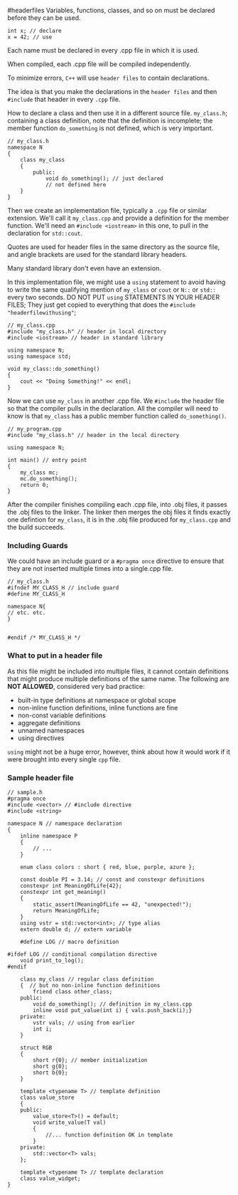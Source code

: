 #headerfiles
Variables, functions, classes, and so on must be declared before they can be used. 

```
int x; // declare
x = 42; // use
```
Each name must be declared in every .cpp file in which it is used. 

When compiled, each .cpp file will be compiled independently. 

To minimize errors, `C++` will use `header files` to contain declarations. 

The idea is that you make the declarations in the `header files` and then `#include` that header in every `.cpp` file. 

How to declare a class and then use it in a different source file. 
`my_class.h`; containing a class definition, note that the definition is incomplete; the member function `do_something` is not defined, which is very important. 
```
// my_class.h
namespace N
{ 
	class my_class
	{ 
		public: 
			void do_something(); // just declared
			// not defined here
	}
}
```
Then we create an implementation file, typically a `.cpp` file or similar extension. We'll call it `my_class.cpp` and provide a definition for the member function. 
We'll need an `#include <iostream>` in this one, to pull in the declaration for `std::cout`. 

Quotes are used for header files in the same directory as the source file, and angle brackets are used for the standard library headers. 

Many standard library don't even have an extension.

In this implementation file, we might use a `using` statement to avoid having to write the same qualifying mention of `my_class` or `cout` or `N::` or `std::` every two seconds. 
DO NOT PUT `using` STATEMENTS IN YOUR HEADER FILES;
They just get copied to everything that does the `#include "headerfilewithusing"`; 

```
// my_class.cpp
#include "my_class.h" // header in local directory
#include <iostream> // header in standard library

using namespace N; 
using namespace std;

void my_class::do_something()
{ 
	cout << "Doing Something!" << endl;
}
```

Now we can use `my_class` in another .cpp file. 
We `#include` the header file so that the compiler pulls in the declaration. 
All the compiler will need to know is that `my_class` has a public member function called `do_something()`. 
```
// my_program.cpp
#include "my_class.h" // header in the local directory

using namespace N;

int main() // entry point
{ 
	my_class mc;
	mc.do_something();
	return 0;
}
```
After the compiler finishes compiling each .cpp file, into .obj files, it passes the .obj files to the linker. 
The linker then merges the obj files it finds exactly one defintion for `my_class`, it is in the .obj file produced for `my_class.cpp` and the build succeeds. 

### Including Guards
We could have an include guard or a `#pragma once` directive to ensure that they are not inserted multiple times into a single.cpp file. 
```
// my_class.h
#ifndef MY_CLASS_H // include guard
#define MY_CLASS_H

namespace N{ 
// etc. etc. 
}


#endif /* MY_CLASS_H */
```

### What to put in a header file
As this file might be included into multiple files, it cannot contain definitions that might produce multiple definitions of the same name. 
The following are **NOT ALLOWED**, considered very bad practice: 
- built-in type definitions at namespace or global scope
- non-inline function definitions, inline functions are fine
- non-const variable definitions
- aggregate definitions
- unnamed namespaces
- using directives

`using` might not be a huge error, however, think about how it would work if it were brought into every single `cpp` file. 

### Sample header file
```
// sample.h
#pragma once
#include <vector> // #include directive
#include <string>

namespace N // namespace declaration
{ 
	inline namespace P
	{ 
		// ... 
	}

	enum class colors : short { red, blue, purple, azure };

	const double PI = 3.14; // const and constexpr definitions
	constexpr int MeaningOfLife{42};
	constexpr int get_meaning()
	{ 
		static_assert(MeaningOfLife == 42, "unexpected!");	
		return MeaningOfLife;
	}
	using vstr = std::vector<int>; // type alias
	extern double d; // extern variable

	#define LOG // macro definition

#ifdef LOG // conditional compilation directive
	void print_to_log();
#endif

	class my_class // regular class definition
	{  // but no non-inline function definitions
		friend class other_class;
	public: 
		void do_something(); // definition in my_class.cpp
		inline void put_value(int i) { vals.push_back(i);}
	private: 
		vstr vals; // using from earlier
		int i;
	}

	struct RGB
	{
		short r{0}; // member initialization
		short g{0}; 
		short b{0};
	}

	template <typename T> // template definition
	class value_store
	{ 
	public: 
		value_store<T>() = default;
		void write_value(T val)
		{ 
			//... function definition OK in template
		}
	private: 
		std::vector<T> vals;
	};

	template <typename T> // template declaration
	class value_widget;
}
```


